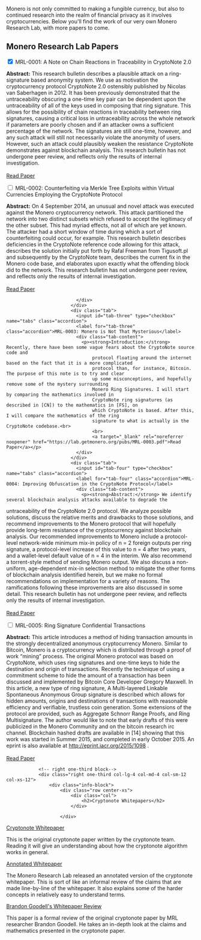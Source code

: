 <div class="container description">
<p>Monero is not only committed to making a fungible currency, but also to continued research into the realm of financial privacy as it involves cryptocurrencies. Below you'll find the work of our very own Monero Research Lab, with more papers to come.</p>
</div>

<section class="container">
            <div class="row">
                <!-- left two-thirds block-->
                <div class="left two-thirds col-lg-8 col-md-8 col-sm-12 col-xs-12">
                    <div class="info-block research-paper">
                        <div class="row center-xs">
                            <div class="col"><h2>Monero Research Lab Papers</h2></div>
                        </div>
                        <div class="tab">
                              <input id="tab-one" type="checkbox" name="tabs" class="accordion" checked="checked">
                              <label for="tab-one" class="accordion">MRL-0001: A Note on Chain Reactions in Traceability in CryptoNote 2.0</label>
                              <div class="tab-content">
                                <p><strong>Abstract:</strong> This research bulletin describes a plausible attack on a ring-signature based
                                    anonymity system. We use as motivation the cryptocurrency protocol CryptoNote
                                    2.0 ostensibly published by Nicolas van Saberhagen in 2012. It has been
                                    previously demonstrated that the untraceability obscuring a one-time key pair can
                                    be dependent upon the untraceability of all of the keys used in composing that
                                    ring signature. This allows for the possibility of chain reactions in traceability
                                    between ring signatures, causing a critical loss in untraceability across the whole
                                    network if parameters are poorly chosen and if an attacker owns a sufficient
                                    percentage of the network. The signatures are still one-time, however, and any
                                    such attack will still not necessarily violate the anonymity of users. However, such
                                    an attack could plausibly weaken the resistance CryptoNote demonstrates against
                                    blockchain analysis. This research bulletin has not undergone peer review, and
                                    reflects only the results of internal investigation.
                                    <br>
                                    <br>
                                    <a target="_blank" rel="noreferrer noopener" href="https://lab.getmonero.org/pubs/MRL-0001.pdf">Read Paper</a>
                               </p>
                              </div>
                            </div>
                            <div class="tab">
                              <input id="tab-two" type="checkbox" name="tabs" class="accordion">
                              <label for="tab-two" class="accordion">MRL-0002: Counterfeiting via Merkle Tree Exploits within Virtual Currencies Employing the CryptoNote Protocol</label>
                              <div class="tab-content">
                                <p><strong>Abstract:</strong> On 4 September 2014, an unusual and novel attack was executed against the
                                    Monero cryptocurrency network. This attack partitioned the network into two
                                    distinct subsets which refused to accept the legitimacy of the other subset. This
                                    had myriad effects, not all of which are yet known. The attacker had a short
                                    window of time during which a sort of counterfeiting could occur, for example.
                                    This research bulletin describes deficiencies in the CryptoNote reference code
                                    allowing for this attack, describes the solution initially put forth by Rafal Freeman
                                    from Tigusoft.pl and subsequently by the CryptoNote team, describes the current
                                    fix in the Monero code base, and elaborates upon exactly what the offending
                                    block did to the network. This research bulletin has not undergone peer review,
                                    and reflects only the results of internal investigation.<br>
                                    <br>
                                    <a target="_blank" rel="noreferrer noopener" href="https://lab.getmonero.org/pubs/MRL-0002.pdf">Read Paper</a></p>
                                    
                              </div>
                            </div>
                            <div class="tab">
                              <input id="tab-three" type="checkbox" name="tabs" class="accordion">
                              <label for="tab-three" class="accordion">MRL-0003: Monero is Not That Mysterious</label>
                              <div class="tab-content">
                                <p><strong>Introduction:</strong> Recently, there have been some vague fears about the CryptoNote source code and
                                    protocol floating around the internet based on the fact that it is a more complicated
                                    protocol than, for instance, Bitcoin. The purpose of this note is to try and clear
                                    up some misconceptions, and hopefully remove some of the mystery surrounding
                                    Monero Ring Signatures. I will start by comparing the mathematics involved in
                                    CryptoNote ring signatures (as described in [CN]) to the mathematics in [FS], on
                                    which CryptoNote is based. After this, I will compare the mathematics of the ring
                                    signature to what is actually in the CryptoNote codebase.<br>
                                    <br>
                                    <a target="_blank" rel="noreferrer noopener" href="https://lab.getmonero.org/pubs/MRL-0003.pdf">Read Paper</a></p>
                              </div>
                            </div>
                            <div class="tab">
                              <input id="tab-four" type="checkbox" name="tabs" class="accordion">
                              <label for="tab-four" class="accordion">MRL-0004: Improving Obfuscation in the CryptoNote Protocol</label>
                              <div class="tab-content">
                                <p><strong>Abstract:</strong> We identify several blockchain analysis attacks available to degrade the
untraceability of the CryptoNote 2.0 protocol. We analyze possible solutions,
discuss the relative merits and drawbacks to those solutions, and recommend
improvements to the Monero protocol that will hopefully provide long-term
resistance of the cryptocurrency against blockchain analysis. Our recommended
improvements to Monero include a protocol-level network-wide minimum mix-in
policy of
n
= 2
foreign outputs per ring signature, a protocol-level increase of this
value to
n
= 4
after two years, and a wallet-level default value of
n
= 4
in the
interim. We also recommend a torrent-style method of sending Monero output.
We also discuss a non-uniform, age-dependent mix-in selection method to
mitigate the other forms of blockchain analysis identified herein, but we make no
formal recommendations on implementation for a variety of reasons. The
ramifications following these improvements are also discussed in some detail.
This research bulletin has not undergone peer review, and reflects only the
results of internal investigation.<br>
                                    <br>
                                    <a target="_blank" rel="noreferrer noopener" href="https://lab.getmonero.org/pubs/MRL-0004.pdf">Read Paper</a></p>
                              </div>
                            </div>
                            <div class="tab">
                              <input id="tab-five" type="checkbox" name="tabs" class="accordion">
                              <label for="tab-five" class="accordion">MRL-0005: Ring Signature Confidential Transactions</label>
                              <div class="tab-content">
                                <p><strong>Abstract:</strong> This article introduces a method of hiding transaction amounts in the strongly
decentralized anonymous cryptocurrency Monero. Similar to Bitcoin, Monero is a
cryptocurrency which is distributed through a proof of work “mining” process.
The original Monero protocol was based on CryptoNote, which uses ring
signatures and one-time keys to hide the destination and origin of transactions.
Recently the technique of using a commitment scheme to hide the amount of a
transaction has been discussed and implemented by Bitcoin Core Developer
Gregory Maxwell. In this article, a new type of ring signature, A Multi-layered
Linkable Spontaneous Anonymous Group signature is described which allows for
hidden amounts, origins and destinations of transactions with reasonable
efficiency and verifiable, trustless coin generation. Some extensions of the
protocol are provided, such as Aggregate Schnorr Range Proofs, and Ring
Multisignature. The author would like to note that early drafts of this were
publicized in the Monero Community and on the bitcoin research irc channel.
Blockchain hashed drafts are available in [14] showing that this work was started
in Summer 2015, and completed in early October 2015. An eprint is also
available at
http://eprint.iacr.org/2015/1098
.<br>
                                    <br>
                                    <a href="https://lab.getmonero.org/pubs/MRL-0005.pdf" target="_blank" rel="noreferrer noopener">Read Paper</a></p>
                              </div>
                            </div>
                          </div>
                    </div>
                <!-- end left two-thirds block-->
                
                <!-- right one-third block-->
                <div class="right one-third col-lg-4 col-md-4 col-sm-12 col-xs-12">
                    <div class="info-block">
                        <div class="row center-xs">
                            <div class="col">
                                <h2>Cryptonote Whitepapers</h2>
                            </div>
                            
                        </div>
<div markdown="1">

[Cryptonote Whitepaper](https://cryptonote.org/whitepaper.pdf)

This is the original cryptonote paper written by the cryptonote team. Reading it will give an understanding about how the cryptonote algorithm works in general.

[Annotated Whitepaper](https://downloads.getmonero.org/whitepaper_annotated.pdf)

The Monero Research Lab released an annotated version of the cryptonote whitepaper. This is sort of like an informal review of the claims that are made line-by-line of the whitepaper. It also explains some of the harder concepts in relatively easy to understand terms.

[Brandon Goodell's Whitepaper Review](https://downloads.getmonero.org/whitepaper_review.pdf)

This paper is a formal review of the original cryptonote paper by MRL researcher Brandon Goodell. He takes an in-depth look at the claims and mathematics presented in the cryptonote paper. 

</div>
                    </div>
                </div>
                <!-- end right one-third block-->
            </div>
</section>
